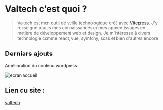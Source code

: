 # Valtech c'est quoi ?
> Valtech est mon outil de veille technologique créé avec [Vitepress](https://vitepress.dev/). J'y renseigne toutes mes connaissances et mes apprentissages en matière de développement web et design.
> Je m'intéresse à divers technologie comme react, vue, symfony, scss et bien d'autres encore

## Derniers ajouts
Amélioration du contenu wordpress. 

![ecran accueil](https://github.com/ValentinBrebion/ValTech/assets/104072748/2a1469e2-10a4-4ab7-a319-d937a1e2ad2b)

## Lien du site :
[valtech](https://valtechno.netlify.app)
